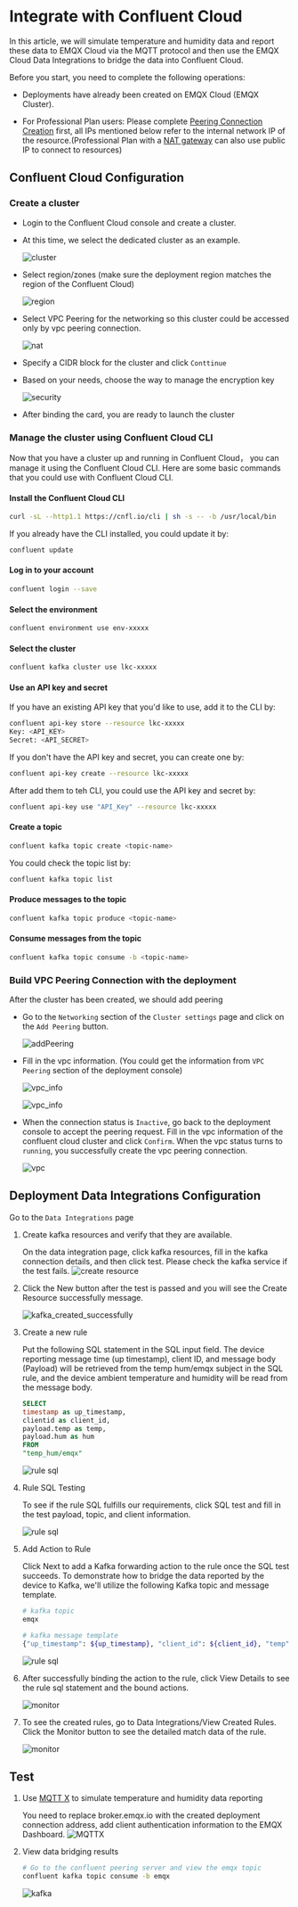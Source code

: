 # Integrate with Confluent Cloud

In this article, we will simulate temperature and humidity data and report these data to EMQX Cloud via the MQTT protocol and then use the EMQX Cloud Data Integrations to bridge the data into Confluent Cloud.

Before you start, you need to complete the following operations:

- Deployments have already been created on EMQX Cloud (EMQX Cluster).
- For Professional Plan users: Please complete [Peering Connection Creation](../deployments/vpc_peering.md) first, all IPs mentioned below refer to the internal network IP of the resource.(Professional Plan with a [NAT gateway](../vas/nat-gateway.md) can also use public IP to connect to resources)

  <LazyIframeVideo vendor="youtube" src="https://www.youtube.com/embed/jLn0q8xf-1Y/?autoplay=1&null" />

## Confluent Cloud Configuration

### Create a cluster

* Login to the Confluent Cloud console and create a cluster.
* At this time, we select the dedicated cluster as an example.

  ![cluster](./_assets/confluent_cluster.png)

* Select region/zones (make sure the deployment region matches the region of the Confluent Cloud)

  ![region](./_assets/confluent_region.png)

* Select VPC Peering for the networking so this cluster could be accessed only by vpc peering
  connection.

  ![nat](./_assets/confluent_nat.png)

* Specify a CIDR block for the cluster and click `Conttinue`

* Based on your needs, choose the way to manage the encryption key

  ![security](./_assets/confluent_security.png)

* After binding the card, you are ready to launch the cluster

### Manage the cluster using Confluent Cloud CLI

Now that you have a cluster up and running in Confluent Cloud， you can manage it using the Confluent Cloud CLI. Here are some basic commands that you could use with Confluent Cloud CLI.

#### Install the Confluent Cloud CLI

```bash
curl -sL --http1.1 https://cnfl.io/cli | sh -s -- -b /usr/local/bin
```

If you already have the CLI installed, you could update it by:

```bash
confluent update
```

#### Log in to your account

```bash
confluent login --save
```

#### Select the environment

```bash
confluent environment use env-xxxxx
```

#### Select the cluster

```bash
confluent kafka cluster use lkc-xxxxx
```

#### Use an API key and secret

If you have an existing API key that you'd like to use, add it to the CLI by:

```bash
confluent api-key store --resource lkc-xxxxx
Key: <API_KEY>
Secret: <API_SECRET>
```

If you don't have the API key and secret, you can create one by:

```bash
confluent api-key create --resource lkc-xxxxx
```

After add them to teh CLI, you could use the API key and secret by:

```bash
confluent api-key use "API_Key" --resource lkc-xxxxx
```

#### Create a topic

```bash
confluent kafka topic create <topic-name>
```

You could check the topic list by:

```bash
confluent kafka topic list
```

#### Produce messages to the topic

```bash
confluent kafka topic produce <topic-name>
```

#### Consume messages from the topic

```bash
confluent kafka topic consume -b <topic-name>
```

### Build VPC Peering Connection with the deployment

After the cluster has been created, we should add peering

* Go to the `Networking` section of the `Cluster settings` page and click on the `Add Peering`
  button.

  ![addPeering](./_assets/confluent_addPeering.png)

* Fill in the vpc information. (You could get the information from `VPC Peering` section of the
  deployment console)

  ![vpc_info](./_assets/confluent_vpc1.png)

  ![vpc_info](./_assets/../../deployments/_assets/aws_vpc_peering.png)

* When the connection status is `Inactive`, go back to the deployment console to accept the peering request. Fill in the vpc information of the confluent cloud cluster and click `Confirm`. When the vpc status turns to `running`, you successfully create the vpc peering connection.

  ![vpc](./_assets/../../deployments/_assets/aws_vpc_peeing_status.png)



## Deployment Data Integrations Configuration

Go to the `Data Integrations` page

1. Create kafka resources and verify that they are available.

   On the data integration page, click kafka resources, fill in the kafka connection details, and then click test. Please check the kafka service if the test fails.
   ![create resource](./_assets/confluent_resource.png)

2. Click the New button after the test is passed and you will see the Create Resource successfully message.

   ![kafka_created_successfully](./_assets/kafka_created_successfully.png)

3. Create a new rule

   Put the following SQL statement in the SQL input field. The device reporting message time (up timestamp), client ID, and message body (Payload) will be retrieved from the temp hum/emqx subject in the SQL rule, and the device ambient temperature and humidity will be read from the message body.

   ```sql
   SELECT 
   timestamp as up_timestamp, 
   clientid as client_id, 
   payload.temp as temp,
   payload.hum as hum
   FROM
   "temp_hum/emqx"
   ```
  
   ![rule sql](./_assets/kafka_create_sql.png)

4. Rule SQL Testing

   To see if the rule SQL fulfills our requirements, click SQL test and fill in the test payload, topic, and client information.

   ![rule sql](./_assets/kafka_create_sql_test.png)

5. Add Action to Rule

   Click Next to add a Kafka forwarding action to the rule once the SQL test succeeds. To demonstrate how to bridge the data reported by the device to Kafka, we'll utilize the following Kafka topic and message template.

   ```bash
   # kafka topic
   emqx
   
   # kafka message template 
   {"up_timestamp": ${up_timestamp}, "client_id": ${client_id}, "temp": ${temp}, "hum": ${hum}}
   ```

   ![rule sql](./_assets/kafka_action.png)

6. After successfully binding the action to the rule, click View Details to see the rule sql statement and the bound actions.

   ![monitor](./_assets/kafka_rule_engine_detail.png)

7. To see the created rules, go to Data Integrations/View Created Rules. Click the Monitor button to see the detailed match data of the rule.

   ![monitor](./_assets/kafka_monitor.png)

## Test

1. Use [MQTT X](https://mqttx.app/) to simulate temperature and humidity data reporting

   You need to replace broker.emqx.io with the created deployment connection address, add client authentication information to the EMQX Dashboard.
   ![MQTTX](./_assets/mqttx_publish.png)

2. View data bridging results

    ```bash
    # Go to the confluent peering server and view the emqx topic
    confluent kafka topic consume -b emqx
    ```

   ![kafka](./_assets/confluent_result.png)
